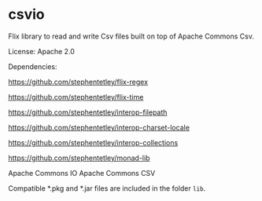 # csvio

Flix library to read and write Csv files built on top of Apache Commons Csv.

License: Apache 2.0

Dependencies: 

https://github.com/stephentetley/flix-regex

https://github.com/stephentetley/flix-time

https://github.com/stephentetley/interop-filepath

https://github.com/stephentetley/interop-charset-locale

https://github.com/stephentetley/interop-collections

https://github.com/stephentetley/monad-lib

Apache Commons IO
Apache Commons CSV

Compatible *.pkg and *.jar files are included in the folder `lib`.
